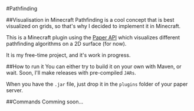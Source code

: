 #Pathfinding

##Visualisation in Minecraft
Pathfinding is a cool concept that is best visualized on grids,
so that's why I decided to implement it in Minecraft. 

This is a Minecraft plugin using the [Paper API](https://github.com/PaperMC/Paper "PaperMC") which visualizes
different pathfinding algorithms on a 2D surface (for now).

It is my free-time project, and it's work in progress.

##How to run it
You can either try to build it on your own with Maven, or wait.
Soon, I'll make releases with pre-compiled `JARs`.

When you have the `.jar` file, just drop it in the `plugins` folder
of your paper server.

##Commands
Comming soon...
